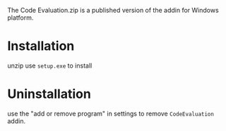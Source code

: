 The Code Evaluation.zip is a published version of the addin for Windows platform. 

# Installation
unzip
use ```setup.exe``` to install 

# Uninstallation
use the "add or remove program" in settings to remove ```CodeEvaluation``` addin. 
